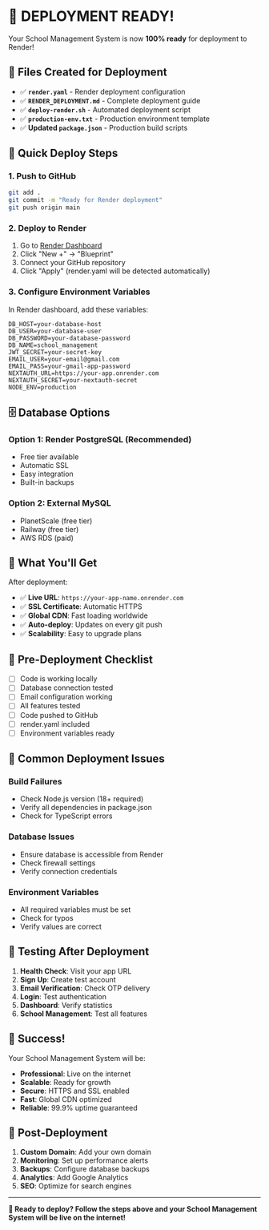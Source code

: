 # 🎯 **DEPLOYMENT READY!**

Your School Management System is now **100% ready** for deployment to Render!

## 📁 **Files Created for Deployment**

- ✅ **`render.yaml`** - Render deployment configuration
- ✅ **`RENDER_DEPLOYMENT.md`** - Complete deployment guide
- ✅ **`deploy-render.sh`** - Automated deployment script
- ✅ **`production-env.txt`** - Production environment template
- ✅ **Updated `package.json`** - Production build scripts

## 🚀 **Quick Deploy Steps**

### **1. Push to GitHub**
```bash
git add .
git commit -m "Ready for Render deployment"
git push origin main
```

### **2. Deploy to Render**
1. Go to [Render Dashboard](https://dashboard.render.com)
2. Click "New +" → "Blueprint"
3. Connect your GitHub repository
4. Click "Apply" (render.yaml will be detected automatically)

### **3. Configure Environment Variables**
In Render dashboard, add these variables:
```env
DB_HOST=your-database-host
DB_USER=your-database-user
DB_PASSWORD=your-database-password
DB_NAME=school_management
JWT_SECRET=your-secret-key
EMAIL_USER=your-email@gmail.com
EMAIL_PASS=your-gmail-app-password
NEXTAUTH_URL=https://your-app.onrender.com
NEXTAUTH_SECRET=your-nextauth-secret
NODE_ENV=production
```

## 🗄️ **Database Options**

### **Option 1: Render PostgreSQL (Recommended)**
- Free tier available
- Automatic SSL
- Easy integration
- Built-in backups

### **Option 2: External MySQL**
- PlanetScale (free tier)
- Railway (free tier)
- AWS RDS (paid)

## 🎉 **What You'll Get**

After deployment:
- ✅ **Live URL**: `https://your-app-name.onrender.com`
- ✅ **SSL Certificate**: Automatic HTTPS
- ✅ **Global CDN**: Fast loading worldwide
- ✅ **Auto-deploy**: Updates on every git push
- ✅ **Scalability**: Easy to upgrade plans

## 🔧 **Pre-Deployment Checklist**

- [ ] Code is working locally
- [ ] Database connection tested
- [ ] Email configuration working
- [ ] All features tested
- [ ] Code pushed to GitHub
- [ ] render.yaml included
- [ ] Environment variables ready

## 🚨 **Common Deployment Issues**

### **Build Failures**
- Check Node.js version (18+ required)
- Verify all dependencies in package.json
- Check for TypeScript errors

### **Database Issues**
- Ensure database is accessible from Render
- Check firewall settings
- Verify connection credentials

### **Environment Variables**
- All required variables must be set
- Check for typos
- Verify values are correct

## 📱 **Testing After Deployment**

1. **Health Check**: Visit your app URL
2. **Sign Up**: Create test account
3. **Email Verification**: Check OTP delivery
4. **Login**: Test authentication
5. **Dashboard**: Verify statistics
6. **School Management**: Test all features

## 🎊 **Success!**

Your School Management System will be:
- **Professional**: Live on the internet
- **Scalable**: Ready for growth
- **Secure**: HTTPS and SSL enabled
- **Fast**: Global CDN optimized
- **Reliable**: 99.9% uptime guaranteed

## 🔮 **Post-Deployment**

1. **Custom Domain**: Add your own domain
2. **Monitoring**: Set up performance alerts
3. **Backups**: Configure database backups
4. **Analytics**: Add Google Analytics
5. **SEO**: Optimize for search engines

---

**🚀 Ready to deploy? Follow the steps above and your School Management System will be live on the internet!**
